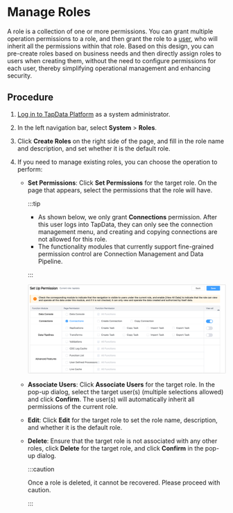 # Manage Roles

A role is a collection of one or more permissions. You can grant multiple operation permissions to a role, and then grant the role to a [user](manage-user.md), who will inherit all the permissions within that role. Based on this design, you can pre-create roles based on business needs and then directly assign roles to users when creating them, without the need to configure permissions for each user, thereby simplifying operational management and enhancing security.

## Procedure

1. [Log in to TapData Platform](../user-guide/log-in.md) as a system administrator.

2. In the left navigation bar, select **System** > **Roles**.

3. Click **Create Roles** on the right side of the page, and fill in the role name and description, and set whether it is the default role.

4. If you need to manage existing roles, you can choose the operation to perform:

    * **Set Permissions**: Click **Set Permissions** for the target role. On the page that appears, select the permissions that the role will have.

      :::tip

        * As shown below, we only grant **Connections** permission. After this user logs into TapData, they can only see the connection management menu, and creating and copying connections are not allowed for this role.
        * The functionality modules that currently support fine-grained permission control are Connection Management and Data Pipeline.

      :::

      ![Set Role Permissions](../images/grant_data_srouce.png)

    * **Associate Users**: Click **Associate Users** for the target role. In the pop-up dialog, select the target user(s) (multiple selections allowed) and click **Confirm**. The user(s) will automatically inherit all permissions of the current role.

    * **Edit**: Click **Edit** for the target role to set the role name, description, and whether it is the default role.

    * **Delete**: Ensure that the target role is not associated with any other roles, click **Delete** for the target role, and click **Confirm** in the pop-up dialog.

      :::caution

      Once a role is deleted, it cannot be recovered. Please proceed with caution.

      :::
